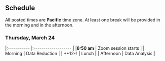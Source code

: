 ## Schedule

All posted times are **Pacific** time zone. At least one break will be provided in the morning and in the afternoon.

### Thursday, March 24

|:----------- |:------------------- |
|**8:50 am**  | Zoom session starts |
| Morning | Data Reduction |
| **12-1 | Lunch |
| Afternoon | Data Analysis |
